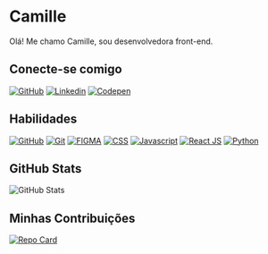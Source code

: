 # Camille
Olá! Me chamo Camille, sou desenvolvedora front-end.

## Conecte-se comigo
[![GitHub](https://img.shields.io/badge/GitHub-ec63a1?style=for-the-badge&logo=github&logoColor=fff)](https://github.com/Camille846)
[![Linkedin](https://img.shields.io/badge/Linkedin-ec63a1?style=for-the-badge&logo=github&logoColor=fff)](https://www.linkedin.com/in/camillegomes/)
[![Codepen](https://img.shields.io/badge/codepen-ec63a1?style=for-the-badge&logo=codepen&logoColor=fff)](https://codepen.io/CamilleGomes)

## Habilidades
[![GitHub](https://img.shields.io/badge/GitHub-ec63a1?style=for-the-badge&logo=github&logoColor=fff)](https://docs.github.com/)
[![Git](https://img.shields.io/badge/Git-ec63a1?style=for-the-badge&logo=git&logoColor=fff)](https://git-scm.com/doc) 
[![FIGMA](https://img.shields.io/badge/Figma-ec63a1?style=for-the-badge&logo=Figma&logoColor=fff)](https://git-scm.com/doc) 
[![CSS](https://img.shields.io/badge/CSS-ec63a1?style=for-the-badge&logo=CSS3&logoColor=fff)](https://git-scm.com/doc) 
[![Javascript](https://img.shields.io/badge/Javascript-ec63a1?style=for-the-badge&logo=javascript&logoColor=fff)](https://git-scm.com/doc) 
[![React JS](https://img.shields.io/badge/React-ec63a1?style=for-the-badge&logo=react&logoColor=fff)](https://git-scm.com/doc)
[![Python](https://img.shields.io/badge/Python-ec63a1?style=for-the-badge&logo=python&logoColor=fff)](https://git-scm.com/doc)  


## GitHub Stats
![GitHub Stats](https://github-readme-stats.vercel.app/api?username=camille846&theme=midnight-purple&bg_color=000&border_color=ec63a1&show_icons=true&icon_color=fff&title_color=ec63a1&text_color=fff&hide_title=true&hide=stars)


## Minhas Contribuições
[![Repo Card](https://github-readme-stats.vercel.app/api/pin/?username=camille846&repo=dio-lab-open-source&bg_color=000&border_color=ec63a1&show_icons=true&icon_color=fff&title_color=ec63a1&text_color=fff)](https://github.com/camille846/dio-lab-open-source)